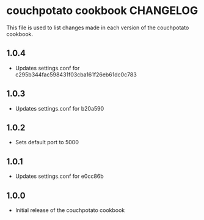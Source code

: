 couchpotato cookbook CHANGELOG
==============================

This file is used to list changes made in each version of the couchpotato cookbook.

1.0.4
----
* Updates settings.conf for c295b344fac598431f03cba161f26eb61dc0c783

1.0.3
----
* Updates settings.conf for b20a590

1.0.2
----
* Sets default port to 5000

1.0.1
-----
* Updates settings.conf for e0cc86b

1.0.0
-----
* Initial release of the couchpotato cookbook
